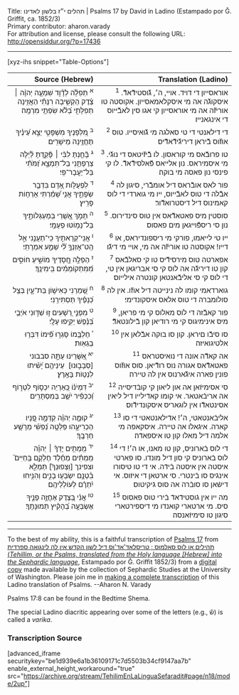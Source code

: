 <html>
<head></head>
<body>
Title: תהלים י״ז בלשון לאדינו | Psalms 17 by David in Ladino (Estampado por Ǧ. Griffit, ca. 1852/3)<br />
Primary contributor: aharon.varady<br />
For attribution and license, please consult the following URL: <a href="http://opensiddur.org/?p=17436">http://opensiddur.org/?p=17436</a>
<p />
<hr />

[xyz-ihs snippet="Table-Options"]<table style="margin-left: auto; margin-right: auto;" class="draggable">
<thead><tr><th id="x" style="text-align: right;">Source (Hebrew)</th><th style="text-align: right;">Translation (Ladino)</th></tr></thead>
<tbody>
<tr><td style="vertical-align:top;">
<div class="liturgy" lang="he" style="text-align: right;">
<sup>א</sup>&nbsp;תְּפִלָּ֗ה לְדָ֫וִ֥ד 
שִׁמְעָ֤ה יְהוָ֨ה ׀ צֶ֗דֶק 
הַקְשִׁ֥יבָה רִנָּתִ֗י 
הַאֲזִ֥ינָה תְפִלָּתִ֑י בְּ֝לֹ֗א שִׂפְתֵ֥י מִרְמָֽה׃
</span></div></td>

<td style="vertical-align:top;">
<div class="ladino" lang="lad" style="text-align: right;">
<sup>1</sup>&nbsp;אוראסייון די דויד. 
אויי, ה׳, גﬞוסטידﬞאדﬞ. 
איסקוגﬞה אה מי איסקלאמאסייון. 
אקוסטה טו אוריזﬞה אה מי אוראסייון קי אגו סין לאבﬞייוס די אינגאנייו׃
</span></div></td></tr>


<tr><td style="vertical-align:top;">
<div class="liturgy" lang="he" style="text-align: right;">
<sup>ב</sup>&nbsp;מִ֭לְּפָנֶיךָ מִשְׁפָּטִ֣י יֵצֵ֑א 
עֵ֝ינֶ֗יךָ תֶּחֱזֶ֥ינָה מֵישָׁרִֽים׃
</span></div></td>

<td style="vertical-align:top;">
<div class="ladino" lang="lad" style="text-align: right;">
<sup>2</sup>&nbsp;די דילאנטי די טי סאלגה מי גﬞואיסייו. 
טוס אוזﬞוס בﬞיראן דיריגﬞידﬞאדﬞיס׃ 
</span></div></td></tr>


<tr><td style="vertical-align:top;">
<div class="liturgy" lang="he" style="text-align: right;">
<sup>ג</sup>&nbsp;בָּ֘חַ֤נְתָּ לִבִּ֨י ׀ 
פָּ֘קַ֤דְתָּ לַּ֗יְלָה 
צְרַפְתַּ֥נִי 
בַל־תִּמְצָ֑א 
זַ֝מֹּתִ֗י בַּל־יַעֲבָר־פִּֽי׃
</span></div></td>

<td style="vertical-align:top;">
<div class="ladino" lang="lad" style="text-align: right;">
<sup>3</sup>&nbsp;טו פרובﬞאס מי קוראסון. 
לו בﬞיזﬞיטאס די נוגﬞי. 
מי איסמיראס. 
נון אלייאס פﬞאלסידﬞאדﬞ. 
לו קי פינסי נון פאסה מי בוקה׃
</span></div></td></tr>


<tr><td style="vertical-align:top;">
<div class="liturgy" lang="he" style="text-align: right;">
<sup>ד</sup>&nbsp;לִפְעֻלּ֣וֹת אָ֭דָם 
בִּדְבַ֣ר שְׂפָתֶ֑יךָ 
אֲנִ֥י שָׁ֝מַ֗רְתִּי אָרְח֥וֹת פָּרִֽיץ׃
</span></div></td>

<td style="vertical-align:top;">
<div class="ladino" lang="lad" style="text-align: right;">
<sup>4</sup>&nbsp;פור לאס אובﬞראס דיל אומבﬞרי, 
סיגון לה אבﬞלה די טוס לאבﬞייוס, 
ייו מי גוארדי די לוס קאמינוס דיל דיסטרואדﬞור׃
</span></div></td></tr>


<tr><td style="vertical-align:top;">
<div class="liturgy" lang="he" style="text-align: right;">
<sup>ה</sup>&nbsp;תָּמֹ֣ךְ אֲ֭שֻׁרַי בְּמַעְגְּלוֹתֶ֑יךָ 
בַּל־נָמ֥וֹטּוּ פְעָמָֽי׃
</span></div></td>

<td style="vertical-align:top;">
<div class="ladino" lang="lad" style="text-align: right;">
<sup>5</sup>&nbsp;סוסטין מיס פאטאדﬞאס אין טוס סינדירוס. 
נון סי ריספﬞוייגאן מים פאסוס׃
</span></div></td></tr>


<tr><td style="vertical-align:top;">
<div class="liturgy" lang="he" style="text-align: right;">
<sup>ו</sup>&nbsp;אֲנִֽי־קְרָאתִ֣יךָ 
כִֽי־תַעֲנֵ֣נִי אֵ֑ל 
הַֽט־אָזְנְךָ֥ לִ֝֗י שְׁמַ֣ע אִמְרָתִֽי׃
</span></div></td>

<td style="vertical-align:top;">
<div class="ladino" lang="lad" style="text-align: right;">
<sup>6</sup>&nbsp;ייו טי לייאמו, 
פורקי מי ריספונדיראס, או דייו! 
אקוסטה טו אוריזﬞה אה מי, אויי מי דיגﬞו׃
</span></div></td></tr>


<tr><td style="vertical-align:top;">
<div class="liturgy" lang="he" style="text-align: right;">
<sup>ז</sup>&nbsp;הַפְלֵ֣ה חֲ֭סָדֶיךָ מוֹשִׁ֣יעַ חוֹסִ֑ים 
מִ֝מִּתְקוֹמְמִ֗ים בִּֽימִינֶֽךָ׃
</span></div></td>

<td style="vertical-align:top;">
<div class="ladino" lang="lad" style="text-align: right;">
<sup>7</sup>&nbsp;אפארטה טוס מירסידﬞיס טו קי סאלבﬞאס קון טו דיריגﬞה אה לוס קי סי אבריגאן אין טי, 
די לוס קי סי אליבﬞאנטאן קונטרה אילייוס׃
</span></div></td></tr>


<tr><td style="vertical-align:top;">
<div class="liturgy" lang="he" style="text-align: right;">
<sup>ח</sup>&nbsp;שָׁ֭מְרֵנִי כְּאִישׁ֣וֹן בַּת־עָ֑יִן 
בְּצֵ֥ל כְּ֝נָפֶ֗יךָ תַּסְתִּירֵֽנִי׃
</span></div></td>

<td style="vertical-align:top;">
<div class="ladino" lang="lad" style="text-align: right;">
<sup>8</sup>&nbsp;גוארדאמי קומו לה נינייטה דיל אוזﬞו. 
אין לה סולומברה די טוס אלאס איסקונדימי׃
</span></div></td></tr>


<tr><td style="vertical-align:top;">
<div class="liturgy" lang="he" style="text-align: right;">
<sup>ט</sup>&nbsp;מִפְּנֵ֣י רְ֭שָׁעִים ז֣וּ שַׁדּ֑וּנִי 
אֹיְבַ֥י בְּ֝נֶ֗פֶשׁ יַקִּ֥יפוּ עָלָֽי׃
</span></div></td>

<td style="vertical-align:top;">
<div class="ladino" lang="lad" style="text-align: right;">
<sup>9</sup>&nbsp;פור קאבﬞזה די לוס מאלוס קי מי פריאן, 
מיס אינימיגוס קי מי רודיאן קון בﬞילונטאדﬞ׃
</span></div></td></tr>


<tr><td style="vertical-align:top;">
<div class="liturgy" lang="he" style="text-align: right;">
<sup>י</sup>&nbsp;חֶלְבָּ֥מוֹ סָּגְר֑וּ 
פִּ֝֗ימוֹ דִּבְּר֥וּ בְגֵאֽוּת׃
</span></div></td>

<td style="vertical-align:top;">
<div class="ladino" lang="lad" style="text-align: right;">
<sup>10</sup>&nbsp;סו סיבﬞו םיראן. 
קון סו בוקה אבﬞלאן אין אלטיגואיזה׃
</span></div></td></tr>


<tr><td style="vertical-align:top;">
<div class="liturgy" lang="he" style="text-align: right;">
<sup>יא</sup>&nbsp;אַ֭שֻּׁרֵינוּ עַתָּ֣ה סבבוני [סְבָב֑וּנוּ]&nbsp;
עֵינֵיהֶ֥ם יָ֝שִׁ֗יתוּ לִנְט֥וֹת בָּאָֽרֶץ׃
</span></div></td>

<td style="vertical-align:top;">
<div class="ladino" lang="lad" style="text-align: right;">
<sup>11</sup>&nbsp;אה קאדﬞה אונה די נואיסטראס פאטאדﬞאס אגורה נוס רודﬞיאן. 
סוס אוזﬞוס פונין פארה איגֹﬞארנוס אין לה טיירה׃
</span></div></td></tr>


<tr><td style="vertical-align:top;">
<div class="liturgy" lang="he" style="text-align: right;">
<sup>יב</sup>&nbsp;דִּמְיֹנ֗וֹ כְּ֭אַרְיֵה יִכְס֣וֹף לִטְר֑וֹף 
וְ֝כִכְפִ֗יר יֹשֵׁ֥ב בְּמִסְתָּרִֽים׃
</span></div></td>

<td style="vertical-align:top;">
<div class="ladino" lang="lad" style="text-align: right;">
<sup>12</sup>&nbsp;סי אסימיזֿאן אה און ליאון קי קובֿדיסייה אה אריבֿאטאר. 
אי קומו קאדֿילייו דיל ליאין אסינטאדﬞו אין לוגאריס איסקונדידﬞוס׃
</span></div></td></tr>


<tr><td style="vertical-align:top;">
<div class="liturgy" lang="he" style="text-align: right;">
<sup>יג</sup>&nbsp;קוּמָ֤ה יְהוָ֗ה 
קַדְּמָ֣ה פָ֭נָיו הַכְרִיעֵ֑הוּ 
פַּלְּטָ֥ה נַ֝פְשִׁ֗י 
מֵרָשָׁ֥ע חַרְבֶּֽךָ׃
</span></div></td>

<td style="vertical-align:top;">
<div class="ladino" lang="lad" style="text-align: right;">
<sup>13</sup>&nbsp;אליבֿאנטאטי, ה׳! 
אדֿילאנטאטי די סו קארה. 
איגֿאלו אה טיירה. 
איסקאפה מי אלמה דיל מאלו קון טו איספאדֿה׃
</span></div></td></tr>


<tr><td style="vertical-align:top;">
<div class="liturgy" lang="he" style="text-align: right;">
<sup>יד</sup>&nbsp;מִֽמְתִ֥ים יָדְךָ֨ ׀ יְהוָ֡ה 
מִֽמְתִ֬ים מֵחֶ֗לֶד 
חֶלְקָ֥ם בַּֽחַיִּים֮ 
וצפינך [וּֽצְפוּנְךָ֮] תְּמַלֵּ֪א בִ֫טְנָ֥ם 
יִשְׂבְּע֥וּ בָנִ֑ים 
וְהִנִּ֥יחוּ יִ֝תְרָ֗ם לְעוֹלְלֵיהֶֽם׃
</span></div></td>

<td style="vertical-align:top;">
<div class="ladino" lang="lad" style="text-align: right;">
<sup>14</sup>&nbsp;די לוס בֿארוניס, קון טו מאנו, או ה׳! 
די לוס בֿארוניס קי סון דיל מונדו. 
סו פארטי איסטה אין איסטה בֿידֿה. 
אי די טו טיסורו אינגֿיס סו בֿינטרי. 
סי ארטאן די איזֿוס. 
אי דישֿאן סו סובֿרה אה סוס גֿיקיטוס׃
</span></div></td></tr>


<tr><td style="vertical-align:top;">
<div class="liturgy" lang="he" style="text-align: right;">
<sup>טו</sup>&nbsp;אֲנִ֗י בְּ֭צֶדֶק אֶחֱזֶ֣ה פָנֶ֑יךָ 
אֶשְׂבְּעָ֥ה בְ֝הָקִ֗יץ תְּמוּנָתֶֽךָ׃

</span></div></td>

<td style="vertical-align:top;">
<div class="ladino" lang="lad" style="text-align: right;">
<sup>15</sup>&nbsp;מה ייו אין גֿוסטידֿאדֿ בֿירי טוס פאסוס סיס. 
מי ארטארי קואנדו מי דיספירטארי סיגון טו סימיזֿאנסה׃
</span></div>
</td></tr>
</tbody></table>

<hr />

To the best of my ability, this is a faithful transcription of <a href="https://en.wikipedia.org/wiki/Psalm_17">Psalms 17</a> from <a href="https://opensiddur.org/works-in-progress/needing-transcription/ladino-translation-tehilim-1852/">תהילים או לוס סאלמוס ; טריסלאד'אד'וס דיל לשון הקדש אין לה לינגואה ספרדית (<em>Tehillim, or the Psalms, translated from the Holy language [Hebrew] into the Sephardic language</em></a>, Estampado por Ǧ. Griffit 1852/3) from a <a href="http://digitalcollections.lib.washington.edu/cdm/compoundobject/collection/p16786coll3/id/2453/rec/">digital copy</a> made available by the collection of Sephardic Studies at the University of Washington. Please join me in <a href="https://he.wikisource.org/wiki/%D7%9E%D7%A4%D7%AA%D7%97:Tehilim,_o_los_Salmos,_trezladados_del_leshon_ha-%E1%B8%B3odesh_en_la_lingua_Sefaradit.pdf">making a complete transcription</a> of this Ladino translation of Psalms. --Aharon N. Varady

Psalms 17:8 can be found in the Bedtime Shema.

The special Ladino diacritic appearing over some of the letters (e.g., שﬞ) is called a <em>varika</em>.

<h3>Transcription Source</h3>

[advanced_iframe securitykey="be1d939e6a1b36109171c7d5503b34cf9147aa7b" enable_external_height_workaround="true" src="https://archive.org/stream/TehilimEnLaLinguaSefaradit#page/n18/mode/2up"]
</body>
</html>
